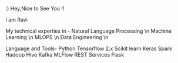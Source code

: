:) Hey,Nice to See You !!

I am Ravi

My technical experties in -
Natural Language Processing \n
Machine Learning \n
MLOPS \n
Data Engineering \n

Language and Tools-
Python
Tensorflow 2.x
Scikit learn
Keras
Spark
Hadoop
Hive
Kafka
MLFlow
REST Services
Flask



